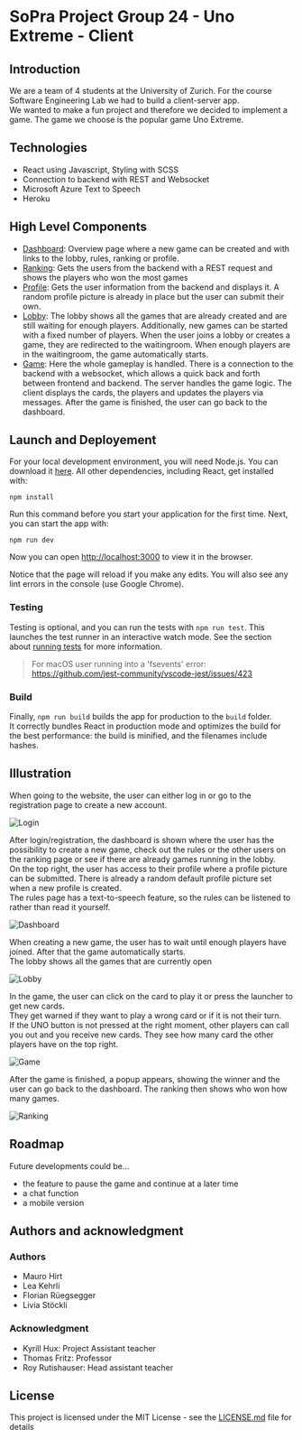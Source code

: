 # SoPra Project Group 24 - Uno Extreme - Client

## Introduction
We are a team of 4 students at the University of Zurich.
For the course Software Engineering Lab we had to build a client-server app.  
We wanted to make a fun project and therefore we decided to implement a game.
The game we choose is the popular game Uno Extreme.

## Technologies
- React using Javascript, Styling with SCSS
- Connection to backend with REST and Websocket
- Microsoft Azure Text to Speech
- Heroku

## High Level Components
- [Dashboard](src/components/views/Dashboard.js): Overview page where a new game can be created and with links to the lobby, rules, ranking or profile.  
- [Ranking](src/components/views/Ranking.js): Gets the users from the backend with a REST request and shows the players who won the most games
- [Profile](src/components/views/Profile.js): Gets the user information from the backend and displays it. A random profile picture is already in place but the user can submit their own.
- [Lobby](src/components/views/Lobby.js): The lobby shows all the games that are already created and are still waiting for enough players. Additionally, new games can be started with a fixed number of players.
When the user joins a lobby or creates a game, they are redirected to the waitingroom. When enough players are in the waitingroom, the game automatically starts. 
- [Game](src/components/views/Game.js): Here the whole gameplay is handled. There is a connection to the backend with a websocket, which allows a quick back and forth between frontend and backend. 
The server handles the game logic. The client displays the cards, the players and updates the players via messages. After the game is finished, the user can go back to the dashboard. 


## Launch and Deployement
For your local development environment, you will need Node.js. You can download it [here](https://nodejs.org). All other dependencies, including React, get installed with:

```npm install```

Run this command before you start your application for the first time. Next, you can start the app with:

```npm run dev```

Now you can open [http://localhost:3000](http://localhost:3000) to view it in the browser.

Notice that the page will reload if you make any edits. You will also see any lint errors in the console (use Google Chrome).

### Testing
Testing is optional, and you can run the tests with `npm run test`.
This launches the test runner in an interactive watch mode. See the section about [running tests](https://facebook.github.io/create-react-app/docs/running-tests) for more information.

> For macOS user running into a 'fsevents' error: https://github.com/jest-community/vscode-jest/issues/423

### Build
Finally, `npm run build` builds the app for production to the `build` folder.<br>
It correctly bundles React in production mode and optimizes the build for the best performance: the build is minified, and the filenames include hashes.<br>

## Illustration
When going to the website, the user can either log in or go to the registration page to create a new account. 

![Login](pictures/Login.png)

After login/registration, the dashboard is shown where the user has the possibility to create a new game, check out the rules or the other users on the ranking page or see if there are already games running in the lobby.  
On the top right, the user has access to their profile where a profile picture can be submitted. There is already a random default profile picture set when a new profile is created.  
The rules page has a text-to-speech feature, so the rules can be listened to rather than read it yourself. 

![Dashboard](pictures/Dashboard.png)

When creating a new game, the user has to wait until enough players have joined. After that the game automatically starts.  
The lobby shows all the games that are currently open

![Lobby](pictures/Lobby2.png)

In the game, the user can click on the card to play it or press the launcher to get new cards.  
They get warned if they want to play a wrong card or if it is not their turn.  
If the UNO button is not pressed at the right moment, other players can call you out and you receive new cards. 
They see how many card the other players have on the top right.

![Game](pictures/Game.png)

After the game is finished, a popup appears, showing the winner and the user can go back to the dashboard. 
The ranking then shows who won how many games.

![Ranking](pictures/Ranking.png)

## Roadmap
Future developments could be...

- the feature to pause the game and continue at a later time
- a chat function
- a mobile version



## Authors and acknowledgment
### Authors
- Mauro Hirt 
- Lea Kehrli
- Florian Rüegsegger
- Livia Stöckli



### Acknowledgment
- Kyrill Hux: Project Assistant teacher
- Thomas Fritz: Professor
- Roy Rutishauser: Head assistant teacher
## License
This project is licensed under the MIT License - see the [LICENSE.md](LICENSE.md) file for details

